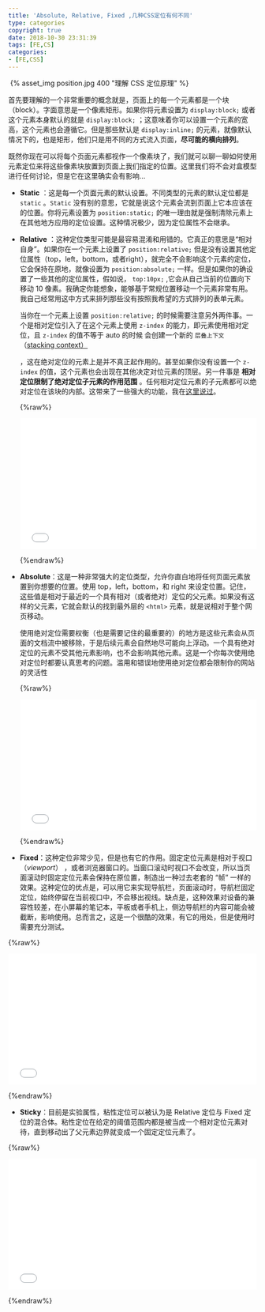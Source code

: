 ```yaml
---
title: 'Absolute, Relative, Fixed ,几种CSS定位有何不同'
type: categories
copyright: true
date: 2018-10-30 23:31:39
tags: [FE,CS]
categories: 
- [FE,CSS]
---
```


​	{% asset_img position.jpg 400 "理解 CSS 定位原理" %}

​	首先要理解的一个非常重要的概念就是，页面上的每一个元素都是一个块（block）。字面意思是一个像素矩形。如果你将元素设置为 `display:block;` 或者这个元素本身默认的就是 `display:block;` ；这意味着你可以设置一个元素的宽高，这个元素也会遵循它。但是那些默认是 `display:inline;` 的元素，就像默认情况下的，也是矩形，他们只是用不同的方式流入页面，**尽可能的横向排列**。

<!--more-->

​	既然你现在可以将每个页面元素都视作一个像素块了，我们就可以聊一聊如何使用元素定位来将这些像素块放置到页面上我们指定的位置。这里我们将不会对盒模型进行任何讨论，但是它在这里确实会有影响…

- **Static** ：这是每一个页面元素的默认设置。不同类型的元素的默认定位都是 `static` 。`Static` 没有别的意思，它就是说这个元素会流到页面上它本应该在的位置。你将元素设置为 `position:static;` 的唯一理由就是强制清除元素上在其他地方应用的定位设置。这种情况极少，因为定位属性不会继承。

- **Relative** ：这种定位类型可能是最容易混淆和用错的。它真正的意思是“相对自身”。如果你在一个元素上设置了 `position:relative;` 但是没有设置其他定位属性（top，left，bottom，或者right），就完全不会影响这个元素的定位，它会保持在原地，就像设置为 `position:absolute;` 一样。但是如果你的确设置了一些其他的定位属性，假如说， `top:10px;` ,它会从自己当前的位置向下移动 10 像素。我确定你能想象，能够基于常规位置移动一个元素非常有用。我自己经常用这中方式来排列那些没有按照我希望的方式排列的表单元素。 

  当你在一个元素上设置 `position:relative;` 的时候需要注意另外两件事。一个是相对定位引入了在这个元素上使用 `z-index` 的能力，即元素使用相对定位，且 `z-index` 的值不等于 auto 的时候 会创建一个新的 `层叠上下文`（[stacking context）](https://developer.mozilla.org/en/docs/Web/CSS/CSS_Positioning/Understanding_z_index/The_stacking_context)

   ，这在绝对定位的元素上是并不真正起作用的。甚至如果你没有设置一个 `z-index` 的值，这个元素也会出现在其他决定对位元素的顶层。另一件事是 **相对定位限制了绝对定位子元素的作用范围** 。任何相对定位元素的子元素都可以绝对定位在该块的内部。这带来了一些强大的功能，我在[这里说过](https://css-tricks.com/absolute-positioning-inside-relative-positioning/)。 

  {%raw%}

  <iframe height='265' scrolling='no' title='Relative positioning' src='//codepen.io/redcorss/embed/rQaNvK/?height=265&theme-id=0&default-tab=result' frameborder='no' allowtransparency='true' allowfullscreen='true' style='width:100%'>See the Pen <a href='https://codepen.io/redcorss/pen/rQaNvK/'>Relative positioning</a> by RedCorss (<a href='https://codepen.io/redcorss'>@redcorss</a>) on <a href='https://codepen.io'>CodePen</a>.
  </iframe>


  {%endraw%}

- **Absolute**：这是一种非常强大的定位类型，允许你直白地将任何页面元素放置到你想要的位置。使用 top，left，bottom，和 right 来设定位置。记住，这些值是相对于最近的一个具有相对（或者绝对）定位的父元素。如果没有这样的父元素，它就会默认的找到最外层的 `<html>` 元素，就是说相对于整个网页移动。

  使用绝对定位需要权衡（也是需要记住的最重要的）的地方是这些元素会从页面的文档流中被移除，于是后续元素会自然地尽可能向上浮动。一个具有绝对定位的元素不受其他元素影响，也不会影响其他元素。这是一个你每次使用绝对定位时都要认真思考的问题。滥用和错误地使用绝对定位都会限制你的网站的灵活性

  {%raw%}

  <iframe height='265' scrolling='no' title='Absolute positioning' src='//codepen.io/redcorss/embed/qQEBKw/?height=265&theme-id=0&default-tab=result' frameborder='no' allowtransparency='true' allowfullscreen='true' style='width:100%;'>See the Pen <a href='https://codepen.io/redcorss/pen/qQEBKw/'>Absolute positioning</a> by RedCorss (<a href='https://codepen.io/redcorss'>@redcorss</a>) on <a href='https://codepen.io'>CodePen</a>.
  </iframe>


  {%endraw%}

- **Fixed**：这种定位非常少见，但是也有它的作用。固定定位元素是相对于视口（*viewport*） ，或者浏览器窗口的。当窗口滚动时视口不会改变，所以当页面滚动时固定定位元素会保持在原位置，制造出一种过去老套的 “帧” 一样的效果。这种定位的优点是，可以用它来实现导航栏，页面滚动时，导航栏固定定位，始终停留在当前视口中，不会移出视线。缺点是，这种效果对设备的兼容性较差，在小屏幕的笔记本，平板或者手机上，侧边导航栏的内容可能会被截断，影响使用。总而言之，这是一个很酷的效果，有它的用处，但是使用时需要充分测试。

{%raw%}

<iframe height='265' scrolling='no' title='Fixed positioning' src='//codepen.io/redcorss/embed/KrwKxy/?height=265&theme-id=0&default-tab=result' frameborder='no' allowtransparency='true' allowfullscreen='true' style='width:100%;'>See the Pen <a href='https://codepen.io/redcorss/pen/KrwKxy/'>Fixed positioning</a> by RedCorss (<a href='https://codepen.io/redcorss'>@redcorss</a>) on <a href='https://codepen.io'>CodePen</a>.
</iframe>




{%endraw%}

- **Sticky**：目前是实验属性，粘性定位可以被认为是 Relative 定位与 Fixed 定位的混合体。粘性定位在给定的阈值范围内都是被当成一个相对定位元素对待，直到移动出了父元素边界就变成一个固定定位元素了。

{%raw%}

<iframe height='265' scrolling='no' title='Sticky positioning' src='//codepen.io/redcorss/embed/bQNGzW/?height=265&theme-id=0&default-tab=result' frameborder='no' allowtransparency='true' allowfullscreen='true' style='width:100%;'>See the Pen <a href='https://codepen.io/redcorss/pen/bQNGzW/'>Sticky positioning</a> by RedCorss (<a href='https://codepen.io/redcorss'>@redcorss</a>) on <a href='https://codepen.io'>CodePen</a>.
</iframe>


{%endraw%}